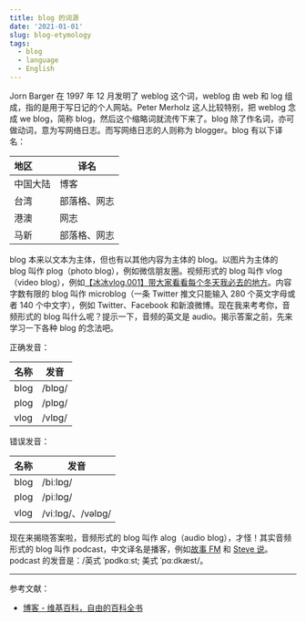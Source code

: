 ```yaml
---
title: blog 的词源
date: '2021-01-01'
slug: blog-etymology
tags:
  - blog
  - language
  - English
---
```


Jorn Barger 在 1997 年 12 月发明了 weblog 这个词，weblog 由 web 和 log 组成，指的是用于写日记的个人网站。Peter Merholz 这人比较特别，把 weblog 念成 we blog，简称 blog，然后这个缩略词就流传下来了。blog 除了作名词，亦可做动词，意为写网络日志。而写网络日志的人则称为 blogger。blog 有以下译名：

| 地区     | 译名         |
| :------- | ------------ |
| 中国大陆 | 博客         |
| 台湾     | 部落格、网志 |
| 港澳     | 网志         |
| 马新     | 部落格、网志 |

blog 本来以文本为主体，但也有以其他内容为主体的 blog。以图片为主体的 blog 叫作 plog（photo blog），例如微信朋友圈。视频形式的 blog 叫作 vlog（video blog），例如[【冰冰vlog.001】带大家看看每个冬天我必去的地方](https://www.bilibili.com/video/BV1vy4y1i7bS)。内容字数有限的 blog 叫作 microblog（一条 Twitter 推文只能输入 280 个英文字母或者 140 个中文字），例如 Twitter、Facebook 和新浪微博。现在我来考考你，音频形式的 blog 叫什么呢？提示一下，音频的英文是 audio。揭示答案之前，先来学习一下各种 blog 的念法吧。

正确发音：

| 名称 | 发音   |
| ---- | ------ |
| blog | /blɒɡ/ |
| plog | /plɒɡ/ |
| vlog | /vlɒɡ/ |

错误发音：

| 名称 | 发音              |
| ---- | ----------------- |
| blog | /biːlɒɡ/          |
| plog | /piːlɒɡ/          |
| vlog | /viːlɒɡ/、/vəlɒɡ/ |

现在来揭晓答案啦，音频形式的 blog 叫作 alog（audio blog），才怪！其实音频形式的 blog 叫作 podcast，中文译名是播客，例如[故事 FM](https://storyfm.cn/) 和 [Steve 说](https://steveshuo.com/)。podcast 的发音是：/英式 ˈpɒdkɑːst; 美式 ˈpɑːdkæst/。

---

参考文献：

- [博客 - 维基百科，自由的百科全书](https://zh.wikipedia.org/zh-cn/%E7%B6%B2%E8%AA%8C)